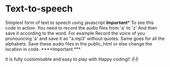 # Text-to-speech
Simplest form of text to speech using javascript
***Important****
To see this code in action. You need to record the audio files from 'a' to 'z'
And then save it according to the word. For example 
Record the voice of you pronouncing 'a' and save it as "a.mp3' without quotes.
Same goes for all the alphabets.
Save these audio files in the public_html or else change the location in code.
****Important *** 

It is fully customisable and easy to play with
Happy coding!! ✌️✌️
